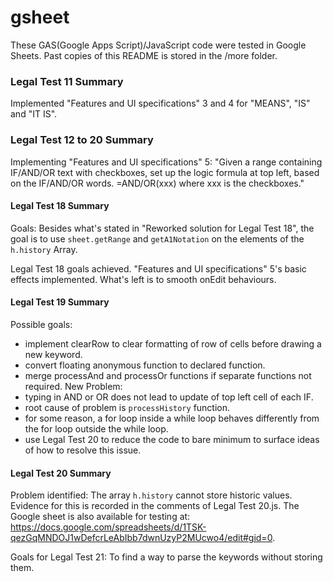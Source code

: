 # gsheet
These GAS(Google Apps Script)/JavaScript code were tested in Google Sheets.  Past copies of this README is stored in the /more folder.


### Legal Test 11 Summary
Implemented "Features and UI specifications" 3 and 4 for "MEANS", "IS" and "IT IS".

### Legal Test 12 to 20 Summary
Implementing "Features and UI specifications" 5:  "Given a range containing IF/AND/OR text with checkboxes, set up the logic formula at top left, based on the IF/AND/OR words. =AND/OR(xxx) where xxx is the checkboxes."

#### Legal Test 18 Summary
Goals: Besides what's stated in "Reworked solution for Legal Test 18", the goal is to use `sheet.getRange` and `getA1Notation` on the elements of the `h.history` Array.

Legal Test 18 goals achieved.  "Features and UI specifications" 5's basic effects implemented.  What's left is to smooth onEdit behaviours.
#### Legal Test 19 Summary
Possible goals:
- implement clearRow to clear formatting of row of cells before drawing a new keyword.
- convert floating anonymous function to declared function.
- merge processAnd and processOr functions if separate functions not required.
New Problem:
- typing in AND or OR does not lead to update of top left cell of each IF.
- root cause of problem is `processHistory` function.
- for some reason, a for loop inside a while loop behaves differently from the for loop outside the while loop.
- use Legal Test 20 to reduce the code to bare minimum to surface ideas of how to resolve this issue.
#### Legal Test 20 Summary
Problem identified:
The array `h.history` cannot store historic values.  Evidence for this is recorded in the comments of Legal Test 20.js.  The Google sheet is also available for testing at: https://docs.google.com/spreadsheets/d/1TSK-qezGqMNDOJ1wDefcrLeAbIbb7dwnUzyP2MUcwo4/edit#gid=0.

Goals for Legal Test 21:
To find a way to parse the keywords without storing them.
